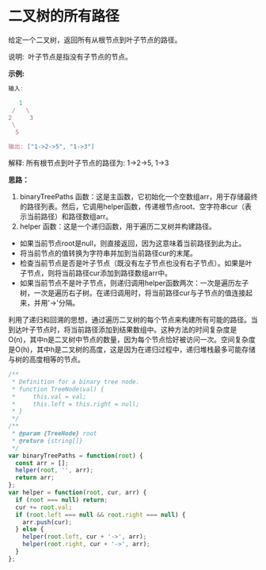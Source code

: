 # 二叉树的所有路径

给定一个二叉树，返回所有从根节点到叶子节点的路径。

说明:  叶子节点是指没有子节点的节点。

**示例:**

```js
输入:

   1
 /   \
2     3
 \
  5

输出: ["1->2->5", "1->3"]
```

解释: 所有根节点到叶子节点的路径为: 1->2->5, 1->3

**思路：**

1. binaryTreePaths 函数：这是主函数，它初始化一个空数组arr，用于存储最终的路径列表。然后，它调用helper函数，传递根节点root、空字符串cur（表示当前路径）和路径数组arr。
2. helper 函数：这是一个递归函数，用于遍历二叉树并构建路径。
  - 如果当前节点root是null，则直接返回，因为这意味着当前路径到此为止。
  - 将当前节点的值转换为字符串并加到当前路径cur的末尾。
  - 检查当前节点是否是叶子节点（既没有左子节点也没有右子节点）。如果是叶子节点，则将当前路径cur添加到路径数组arr中。
  - 如果当前节点不是叶子节点，则递归调用helper函数两次：一次是遍历左子树，一次是遍历右子树。在递归调用时，将当前路径cur与子节点的值连接起来，并用'->'分隔。

利用了递归和回溯的思想，通过遍历二叉树的每个节点来构建所有可能的路径。当到达叶子节点时，将当前路径添加到结果数组中。这种方法的时间复杂度是O(n)，其中n是二叉树中节点的数量，因为每个节点恰好被访问一次。空间复杂度是O(h)，其中h是二叉树的高度，这是因为在递归过程中，递归堆栈最多可能存储与树的高度相等的节点。

```js
/**
 * Definition for a binary tree node.
 * function TreeNode(val) {
 *     this.val = val;
 *     this.left = this.right = null;
 * }
 */
/**
 * @param {TreeNode} root
 * @return {string[]}
 */
var binaryTreePaths = function(root) {
  const arr = [];
  helper(root, '', arr);
  return arr;
};
var helper = function(root, cur, arr) {
  if (root === null) return;
  cur += root.val;
  if (root.left === null && root.right === null) {
    arr.push(cur);
  } else {
    helper(root.left, cur + '->', arr);
    helper(root.right, cur + '->', arr);
  }
};
```
